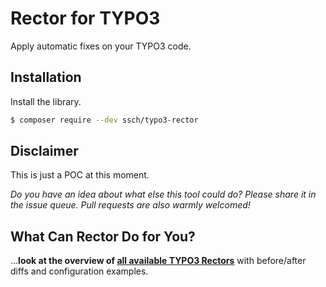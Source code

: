 # Rector for TYPO3

Apply automatic fixes on your TYPO3 code.

## Installation

Install the library.

```bash
$ composer require --dev ssch/typo3-rector
```

## Disclaimer

This is just a POC at this moment.

*Do you have an idea about what else this tool could do? Please share it in the issue queue. Pull requests are also warmly welcomed!*


## What Can Rector Do for You?

...**look at the overview of [all available TYPO3 Rectors](/docs/AllRectorsOverview.md)** with before/after diffs and configuration examples.

